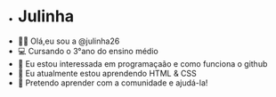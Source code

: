- # Julinha
- 🙋‍♀️ Olá,eu sou a @julinha26
- 💻 Cursando o 3°ano do ensino médio
- 👀 Eu estou interessada em programaçaão e como funciona o github
- 🌱 Eu atualmente estou aprendendo HTML & CSS
- 💞 Pretendo aprender com a comunidade e ajudá-la!
